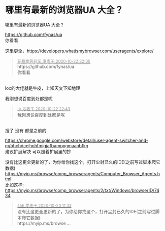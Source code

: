 # 哪里有最新的浏览器UA 大全？


哪里有最新的浏览器UA 大全？

https://github.com/fynas/ua<br />
你看看<img id="aimg_dZO4q" onclick="zoom(this, this.src, 0, 0, 0)" class="zoom" src="https://cdn.jsdelivr.net/gh/hishis/forum-master/public/images/patch.gif" onmouseover="img_onmouseoverfunc(this)" onload="thumbImg(this)" border="0" alt="" />

这里更全，https://developers.whatismybrowser.com/useragents/explore/

<div class="quote"><blockquote><font size="2"><a href="https://www.hostloc.com/forum.php?mod=redirect&amp;goto=findpost&amp;pid=9338491&amp;ptid=757389" target="_blank"><font color="#999999">花样撸管冠军 发表于 2020-10-22 22:39</font></a></font><br />
https://github.com/fynas/ua<br />
你看看</blockquote></div><br />
loc的大佬就是牛皮，上知天文下知地理<img src="static/image/smiley/yct/017.gif" smilieid="40" border="0" alt="" />

我刚想说百度到处都是呢

<div class="quote"><blockquote><font size="2"><a href="https://www.hostloc.com/forum.php?mod=redirect&amp;goto=findpost&amp;pid=9338505&amp;ptid=757389" target="_blank"><font color="#999999">tir 发表于 2020-10-22 22:43</font></a></font><br />
我刚想说百度到处都是呢</blockquote></div><br />
搜了 没有 都是之前的

https://chrome.google.com/webstore/detail/user-agent-switcher-and-m/bhchdcejhohfmigjafbampogmaanbfkg<br />
建议扩展解决<img src="static/image/smiley/default/lol.gif" smilieid="12" border="0" alt="" /> 可以照着扩展里的抄<img id="aimg_ikLaq" onclick="zoom(this, this.src, 0, 0, 0)" class="zoom" src="https://cdn.jsdelivr.net/gh/hishis/forum-master/public/images/patch.gif" onmouseover="img_onmouseoverfunc(this)" onload="thumbImg(this)" border="0" alt="" />

没有比这更全更新的了，为你给你找这个，打开尘封已久的IDE(之前写过脚本爬它数据)<br />
https://myip.ms/browse/comp_browseragents/Computer_Browser_Agents.html<br />
比如这样:<br />
https://myip.ms/browse/comp_browseragents/2/txt/Windows/browserID/7434

<div class="quote"><blockquote><font size="2"><a href="https://www.hostloc.com/forum.php?mod=redirect&amp;goto=findpost&amp;pid=9340224&amp;ptid=757389" target="_blank"><font color="#999999">sah 发表于 2020-10-23 11:33</font></a></font><br />
没有比这更全更新的了，为你给你找这个，打开尘封已久的IDE(之前写过脚本爬它数据)<br />
https://myip.ms/browse ...</blockquote></div><br />
<img src="static/image/smiley/yct/014.gif" smilieid="45" border="0" alt="" />
